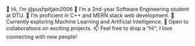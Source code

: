 👋 Hi, I’m @pushpitjain2006
🏫 I’m a 2nd-year Software Engineering student at DTU.
💪 I’m proficient in C++ and MERN stack web development.
🌱 Currently exploring Machine Learning and Artificial Intelligence.
💞️ Open to collaborations on exciting projects.
📫 Feel free to drop a “Hi”; I love connecting with new people!
